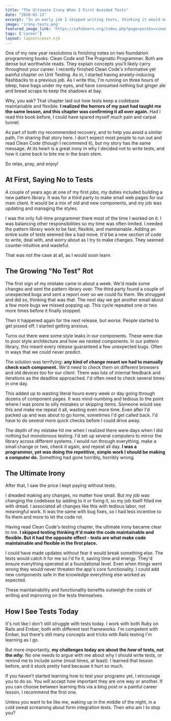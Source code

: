 ```yaml
---
title: "The Ultimate Irony When I First Avoided Tests"
date: "2020-01-13"
excerpt: "In an early job I skipped writing tests, thinking it would make my code more flexible and maintainable. I slowly found it did the exact opposite."
image: 'irony-tests.png'
featured_image_link: 'https://safebooru.org/index.php?page=post&s=view&id=1377551'
tags: ['career']
layout: layouts/post.njk
---
```


One of my new year resolutions is finishing notes on two foundation programming books: Clean Code and The Pragmatic Programmer. Both are dense but worthwhile reads. They explain concepts you'll likely carry throughout your career. I recently finished Clean Code's informative yet painful chapter on Unit Testing. As in, I started having anxiety-inducing flashbacks to a previous job. As I write this, I'm running on three hours of sleep, have bags under my eyes, and have consumed nothing but ginger ale and bread scraps to keep the shadows at bay.

Why, you ask? That chapter laid out how tests keep a codebase maintainable and flexible. **I realized the horrors of my past had taught me the same lesson, and this chapter was confirming it all over again.** Had I read this book before, I could have spared myself much pain and carpal tunnel.

As part of both my recommended recovery, and to help you avoid a similar path, I'm sharing that story here. I don't expect most people to run out and read Clean Code (though I recommend it), but my story has the same message. At its heart is a great irony in why I decided not to write tests, and how it came back to bite me in the brain stem.

So relax, pray, and enjoy!

## At First, Saying No to Tests

A couple of years ago at one of my first jobs, my duties included building a new pattern library. It was for a third party to make small web pages for our main client. It would be a mix of old and new components, and my job was updating and managing the styles.

I was the only full-time programmer there most of the time I worked on it. I was balancing other responsibilities so my time was often limited. I needed the pattern library work to be fast, flexible, and maintainable. Adding an entire suite of tests seemed like a bad move. It'd be a new section of code to write, deal with, and worry about as I try to make changes. They seemed counter-intuitive and wasteful.

That was not the case at all, as I would soon learn.

## The Growing "No Test" Rot

The first sign of my mistake came in about a week. We'd made some changes and sent the pattern library over. The third party found a couple of unexpected bugs and sent a report over so we could fix them. We shrugged and did so, thinking that was that. The next day we got another email about a few more bugs we missed popping up. This cycle repeated one or two more times before it finally stopped.

Then it happened again for the next release, but worse. People started to get pissed off. I started getting anxious.

Turns out there were some style leaks in our components. These were due to poor style architecture and how we nested components. In our pattern library, this meant every release guaranteed a few unexpected bugs. Often in ways that we could never predict.

The solution was terrifying: **any kind of change meant we had to manually check each component.** We'd need to check them on different browsers and old devices too for our client. There was lots of internal feedback and iterations as the deadline approached. I'd often need to check several times in one day.

This added up to wasting literal hours every week or day going through dozens of component pages. It was mind-numbing and tedious to the point where I was prone to silly mistakes or skipping items. Someone would see this and make me repeat it all, wasting even more time. Even after I'd packed up and was about to go home, sometimes I'd get called back. I'd have to do several more quick checks before I could drive away.

The depth of my mistake hit me when I realized there were days when I did nothing but monotonous testing. I'd set up several computers to mirror the library across different systems. I would run through everything, make a small change or two, check it again, and repeat all day. **I was a programmer, yet was doing the repetitive, simple work I should be making a computer do.** Something had gone horribly, horribly wrong.

## The Ultimate Irony

After that, I saw the price I kept paying without tests.

I dreaded making any changes, no matter how small. But my job was changing the codebase by adding to it or fixing it, so my job itself filled me with dread. I associated all changes like this with tedious labor, not meaningful work. It was the same with bug fixes, so I had less incentive to fix them and more to let the code rot.

Having read Clean Code's testing chapter, the ultimate irony became clear to me. **I skipped testing thinking it'd make the code maintainable and flexible. But it had the opposite effect - tests are what make code maintainable and flexible in the first place.**

I could have made updates without fear it would break something else. The tests would catch it for me so I'd fix it, saving time and energy. They'd ensure everything operated at a foundational level. Even when things went wrong they would never threaten the app's core functionality. I could add new components safe in the knowledge everything else worked as expected.

These maintainability and functionality benefits outweigh the costs of writing and improving on the tests themselves.

## How I See Tests Today

It's not like I don't still struggle with tests today. I work with both Ruby on Rails and Ember, both with different test frameworks. I'm competent with Ember, but there's still many concepts and tricks with Rails testing I'm learning as I go.

But more importantly, **my challenges today are about the _how_ of tests, not the _why._** No one needs to argue with me about why I should write tests, or remind me to include some (most times, at least). I learned that lesson before, and it stuck pretty hard because it hurt so much.

If you haven't started learning how to test your programs yet, I encourage you to do so. You *will* accept how important they are one way or another. If you can choose between learning this via a blog post or a painful career lesson, I recommend the first one.

Unless you want to be like me, waking up in the middle of the night, in a cold sweat screaming about form integration tests. Then who am I to stop you?
